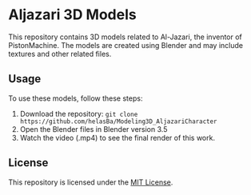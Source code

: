 # Aljazari 3D Models

This repository contains 3D models related to Al-Jazari, the inventor of PistonMachine. The models are created using Blender and may include textures and other related files.

## Usage

To use these models, follow these steps:

1. Download the repository: `git clone https://github.com/helasBa/Modeling3D_AljazariCharacter`
2. Open the Blender files in Blender version 3.5
3. Watch the video (.mp4) to see the final render of this work.
## License

This repository is licensed under the [MIT License](LICENSE).
